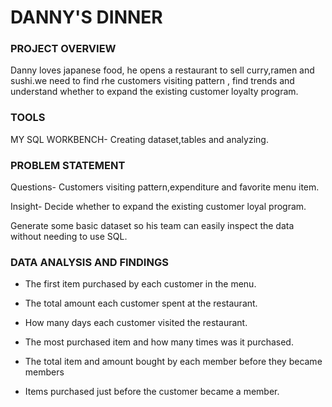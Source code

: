  # DANNY'S DINNER

   ### PROJECT OVERVIEW
 Danny loves japanese food, he opens a restaurant to sell curry,ramen and sushi.we need to find rhe customers visiting pattern ,
find trends and understand whether to expand the existing customer loyalty program.


### TOOLS
MY SQL WORKBENCH- Creating dataset,tables and analyzing.


###  PROBLEM STATEMENT 

Questions- Customers visiting pattern,expenditure and favorite menu item.


Insight- Decide whether to expand the existing customer loyal program.


Generate some basic dataset so his team can easily inspect the data without needing to use SQL.



###  DATA ANALYSIS AND FINDINGS

  -   The first item purchased by each customer in the menu.

  -   The total amount each customer spent at the restaurant.

  -   How many days each customer visited the restaurant.
  
  -   The most purchased item and how many times was it purchased.
  
  -   The total item and amount bought by each member before they became members 
  
  -   Items purchased just before the customer became a  member.
